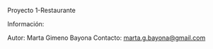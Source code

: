 Proyecto 1-Restaurante

Información:

Autor: Marta Gimeno Bayona
Contacto: marta.g.bayona@gmail.com
